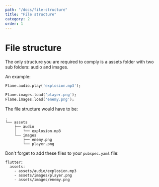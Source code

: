 ```yaml
---
path: "/docs/file-structure"
title: "File structure"
category: 2
order: 1
---
```


# File structure

The only structure you are required to comply is a assets folder with two sub folders: audio and images.

An example:

```dart
Flame.audio.play('explosion.mp3');

Flame.images.load('player.png');
Flame.images.load('enemy.png');
```

The file structure would have to be:

```
.
└── assets
    ├── audio
    │   └── explosion.mp3
    └── images
        ├── enemy.png
        └── player.png
```

Don't forget to add these files to your `pubspec.yaml` file:

```
flutter:
  assets:
    - assets/audio/explosion.mp3
    - assets/images/player.png
    - assets/images/enemy.png
```